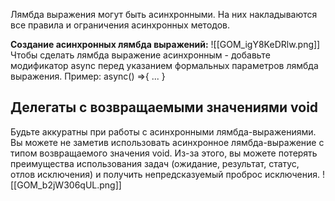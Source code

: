 Лямбда выражения могут быть асинхронными. На них накладываются все правила и ограничения асинхронных методов.

**Создание асинхронных лямбда выражений:**
![[GOM_igY8KeDRlw.png]]
Чтобы сделать лямбда выражение асинхронным - добавьте модификатор async перед указанием формальных параметров лямбда выражения. Пример: async() =>{ ... }

## Делегаты с возвращаемыми значениями void

Будьте аккуратны при работы с асинхронными лямбда-выражениями. Вы можете не заметив использовать асинхронное лямбда-выражение с типом возвращаемого значения void. 
Из-за этого, вы можете потерять преимущества использования задач (ожидание, результат, статус, отлов исключения) и получить непредсказуемый проброс исключения.
![[GOM_b2jW306qUL.png]]